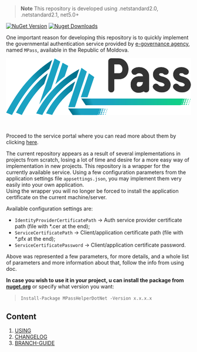 > **Note** This repository is developed using .netstandard2.0, .netstandard2.1, net5.0+

[![NuGet Version](https://img.shields.io/nuget/v/MPassHelperDotNet.svg?style=flat&logo=nuget)](https://www.nuget.org/packages/MPassHelperDotNet/)
[![Nuget Downloads](https://img.shields.io/nuget/dt/MPassHelperDotNet.svg?style=flat&logo=nuget)](https://www.nuget.org/packages/MPassHelperDotNet)


One important reason for developing this repository is to quickly implement the governmental authentication service  provided by [e-governance agency](https://egov.md/), named `MPass`, available in the Republic of Moldova.<br/>

<p align="center">
    <a href="https://mpass.gov.md">
        <img src="assets/mpass.png"/>
    </a>
</p>

<br/>

Proceed to the service portal where you can read more about them by clicking [here](https://mpass.gov.md).

The current repository appears as a result of several implementations in projects from scratch, losing a lot of time and desire for a more easy way of implementation in new projects.
This repository is a wrapper for the currently available service. Using a few configuration parameters from the application settings file `appsettings.json`, you may implement them very easily into your own application.<br/>
Using the wrapper you will no longer be forced to install the application certificate on the current machine/server.
<br/>

Available configuration settings are: 
* `IdentityProviderCertificatePath` -> Auth service provider certificate path (file with *.cer at the end);
* `ServiceCertificatePath` -> Client/application certificate path (file with *.pfx at the end);
* `ServiceCertificatePassword` -> Client/application certificate password.

Above was represented a few parameters, for more details, and a whole list of parameters and more information about that, follow the info from using doc.

**In case you wish to use it in your project, u can install the package from <a href="https://www.nuget.org/packages/MPassHelperDotNet" target="_blank">nuget.org</a>** or specify what version you want:

> `Install-Package MPassHelperDotNet -Version x.x.x.x`

## Content
1. [USING](docs/usage.md)
1. [CHANGELOG](docs/CHANGELOG.md)
1. [BRANCH-GUIDE](docs/branch-guide.md)